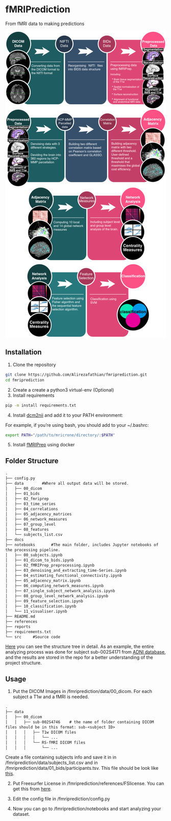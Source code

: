 fMRIPrediction
==============================

From fMRI data to making predictions

![pipeline](./docs/pipeline/pipeline.png)

## Installation
1. Clone the repository
```bash
git clone https://github.com/Alirezafathian/fmriprediction.git
cd fmriprediction
```
2. Create a create a python3 virtual-env (Optional)
3. Install requirements
```bash
pip -m install requirements.txt
```
4. Install <a href="https://www.nitrc.org/projects/dcm2nii" target="_blank">dcm2nii</a> and add it to your PATH environment:

For example, if you’re using bash, you should add to your ~/.bashrc:
```bash
export PATH="/path/to/mricrone/directory/:$PATH"
```
5. Install <a href="https://fmriprep.org/en/stable/" target="_blank">fMRIPrep</a> using docker
## Folder Structure
```
.
├── config.py
├── data		#Where all output data will be stored.
│   ├── 00_dicom
│   ├── 01_bids
│   ├── 02_fmriprep
│   ├── 03_time_series
│   ├── 04_correlations
│   ├── 05_adjacency_matrices
│   ├── 06_network_measures
│   ├── 07_group_level
│   ├── 08_features
│   └── subjects_list.csv
├── docs
├── notebooks		#The main folder, includes Jupyter notebooks of the processing pipeline.
│   ├── 00_subjects.ipynb
│   ├── 01_dicom_to_bids.ipynb
│   ├── 02_fMRIPrep_preprocessing.ipynb
│   ├── 03_denoising_and_extracting_time-Series.ipynb
│   ├── 04_estimating_functional_connectivity.ipynb
│   ├── 05_adjacency_matrix.ipynb
│   ├── 06_computing_network_measures.ipynb
│   ├── 07_single_subject_network_analysis.ipynb
│   ├── 08_group_level_network_analysis.ipynb
│   ├── 09_feature_selection.ipynb
│   ├── 10_classification.ipynb
│   └── 11_visualiser.ipynb
├── README.md
├── references
├── reports
├── requirements.txt
└── src		#Source code
```

<a href="https://github.com/Alirezafathian/fmriprediction/blob/master/docs/folder_structure.md" target="_blank">Here</a> you can see the structure tree in detail. As an example, the entire analyzing process was done for subject sub-002S4171 from <a href="http://adni.loni.usc.edu/" target="_blank">ADNI database</a>, and the results are stored in the repo for a better understanding of the project structure.
## Usage
1. Put the DICOM Images in /fmriprediction/data/00_dicom.
For each subject a T1w and a fMRI is needed.
```
.
├── data
│   ├── 00_dicom
│   │   ├── sub-002S4746    # the name of folder containing DICOM files should be in this format: sub-<subject ID>
│   │   │   ├── T1w DICOM files
│   │   │   │   └── ...
│   │   │   └── RS-fMRI DICOM files
│   │   │       └── ...
```
Create a file containing subjects info and save it in in /fmriprediction/data/subjects_list.csv and in /fmriprediction/data/01_bids/participants.tsv. This file should be look like <a href="https://github.com/Alirezafathian/fmriprediction/blob/master/data/subjects_list.csv" target="_blank">this</a>.

2. Put Freesurfer License in /fmriprediction/references/FSlicense. You can get this from <a href="https://surfer.nmr.mgh.harvard.edu/registration.html" target="_blank">here</a>.

3. Edit the config file in /fmriprediction/config.py

4. Now you can go to /fmriprediction/notebooks and start analyzing your dataset.
